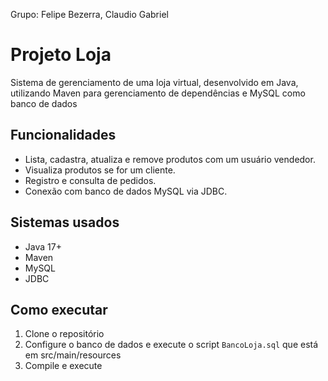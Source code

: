 Grupo: Felipe Bezerra, Claudio Gabriel

# Projeto Loja

Sistema de gerenciamento de uma loja virtual, desenvolvido em Java, utilizando Maven para gerenciamento de dependências e MySQL como banco de dados

## Funcionalidades

- Lista, cadastra, atualiza e remove produtos com um usuário vendedor.
- Visualiza produtos se for um cliente.
- Registro e consulta de pedidos.
- Conexão com banco de dados MySQL via JDBC.

## Sistemas usados

- Java 17+
- Maven
- MySQL
- JDBC

## Como executar

1. Clone o repositório
2. Configure o banco de dados e execute o script `BancoLoja.sql` que está em src/main/resources
3. Compile e execute
